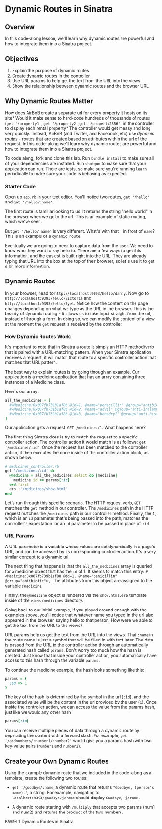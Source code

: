 # Dynamic Routes in Sinatra

## Overview

In this code-along lesson, we'll learn why dynamic routes are powerful and how
to integrate them into a Sinatra project.

## Objectives

1. Explain the purpose of dynamic routes
2. Create dynamic routes in the controller
3. Use URL params to help get the text from the URL into the views
4. Show the relationship between dynamic routes and the browser URL

## Why Dynamic Routes Matter

How does AirBnB create a separate url for every property it hosts on its site?
Would it make sense to hard-code hundreds of thousands of routes (`get
'/property1'`, `get '/property2'`,`get '/property2356'`) in the controller to
display each rental property? The controller would get messy and long very
quickly. Instead, AirBnB (and Twitter, and Facebook, etc) use *dynamic routes* -
routes that are created based on attributes within the url of the request. In
this code-along we'll learn why dynamic routes are powerful and how to integrate
them into a Sinatra project.

To code along, fork and clone this lab. Run `bundle install` to make sure all of
your dependencies are installed. Run `shotgun` to make sure that your
application can run. There are tests, so make sure you're running `learn`
periodically to make sure your code is behaving as expected.

### Starter Code

Open up `app.rb` in your text editor. You'll notice two routes, `get '/hello'`
and `get '/hello/:name'`.

The first route is familiar looking to us. It returns the string "hello world"
in the browser when we go to the url. This is an example of static routing,
which we've seen.

But `get '/hello/:name'` is very different. What's with that `:` in front of
`name`? This is an example of a `dynamic route`.

Eventually we are going to need to capture data from the user. We need to know
who they want to say hello to. There are a few ways to get this information, and
the easiest is built right into the URL. They are already typing that URL into
the box at the top of their browser, so let's use it to get a bit more
information.


## Dynamic Routes

In your browser, head to `http://localhost:9393/hello/danny`. Now go to
`http://localhost:9393/hello/victoria` and `http://localhost:9393/hello/lyel`.
Notice how the content on the page changes depending on what we type as the URL
in the browser. This is the beauty of dynamic routing - it allows us to take
input straight from the url, instead of through a form. In doing so, we can
modify the content of a view at the moment the `get` request is received by the
controller.

### How Dynamic Routes Work:

It's important to note that in Sinatra a route is simply an HTTP method/verb
that is paired with a URL-matching pattern. When your Sinatra application
receives a request, it will match that route to a specific controller action
that matches that URL pattern.

The best way to explain routes is by going through an example. Our application
is a medicine application that has an array containing three instances of a
Medicine class.

Here's our array:

```ruby
all_the_medicines = [
  #<Medicine:0x007fb739b1af88 @id=1, @name="penicillin" @group="antibiotic">,
  #<Medicine:0x007fb739b1af88 @id=2, @name="advil" @group="anti-inflammatory">,
  #<Medicine:0x007fb739b1af88 @id=3, @name="benadryl" @group="anti-histamine">
]
```

Our application gets a request :`GET /medicines/1`. What happens here?

The first thing Sinatra does is try to match the request to a specific
controller action. The controller action it would match is as follows: `get
'/medicines/:id'`. Once the request has been matched to the controller action,
it then executes the code inside of the controller action block, as shown below:

```ruby
# medicines_controller.rb
get '/medicines/:id' do
  @medicine = all_the_medicines.select do |medicine|
    medicine.id == params[:id]
  end.first
  erb :'/medicines/show.html'
end
```

Let's run through this specific scenario. The HTTP request verb, `GET` matches
the `get` method in our controller. The `/medicines` path in the HTTP request
matches the `/medicines` path in our controller method. Finally, the `1`, which
is an `id` parameter that's being passed into the path, matches the controller's
expectation for an `id` parameter to be passed in place of `:id`.

### URL Params

A URL parameter is a variable whose values are set dynamically in a page's URL,
and can be accessed by its corresponding controller action. It's a very similar
concept to a dynamic url.

The next thing that happens is that the `all_the_medicines` array is queried for
a medicine object that has the `id` of 1. It seems to match this entry:
`#<Medicine:0x007fb739b1af88 @id=1, @name="penicillin" @group="antibiotic">,`.
The attributes from this object are assigned to the variable `@medicine`.

Finally, the `@medicine` object is rendered via the `show.html.erb` template
inside of the `views/medicines` directory.

Going back to our initial example, if you played around enough with the examples
above, you'll notice that whatever name you typed in the url also appeared in
the browser, saying hello to that person. How were we able to get the text from
the URL to the views?

URL params help us get the text from the URL into the views. That `:name` in the
route name is just a symbol that will be filled in with text later. The data is
passed from the URL to the controller action through an automatically generated
hash called `params`. Don't worry too much how the hash is created. Just know
that inside your controller action, you automatically have access to this hash
through the variable `params`.

To continue the medicine example, the hash looks something like this:

```ruby
params = {
  :id => 1
}
```

The key of the hash is determined by the symbol in the url (`:id`), and the
associated value will be the content in the url provided by the user (`1`). Once
inside the controller action, we can access the value from the params hash, just
like we would any other hash

```ruby
params[:id]
```

You can receive multiple pieces of data through a dynamic route by separating
the content with a forward slash. For example, `get
'/addnumbers/:number1/:number2'` would give you a params hash with two key-value
pairs (`number1` and `number2`).

## Create your Own Dynamic Routes

Using the example dynamic route that we included in the code-along as a
template, create the following two routes:

+ `get '/goodbye/:name`, a dynamic route that returns `"Goodbye, (person's
name)."`, a string. For example, navigating to `localhost:9393/goodbye/jerome`
should display `Goodbye, jerome.`

+ A dynamic route starting with `/multiply` that accepts two params (num1 and
num2) and returns the product of the two numbers.

<p data-visibility='hidden'>KWK-L1 Dynamic Routes in Sinatra</p>
